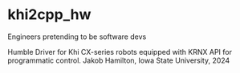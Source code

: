 # khi2cpp_hw
Engineers pretending to be software devs

Humble Driver for Khi CX-series robots equipped with KRNX API for programmatic control.
Jakob Hamilton, Iowa State University, 2024
